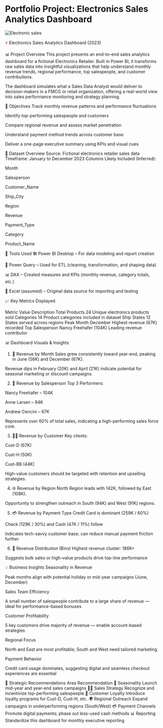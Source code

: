 # Portfolio Project: Electronics Sales Analytics Dashboard


![Electronic sales](https://github.com/user-attachments/assets/1d03a5ee-beb1-4043-a2db-7852f4842d46)

⚡ Electronics Sales Analytics Dashboard (2023)

📊 Project Overview
This project presents an end-to-end sales analytics dashboard for a fictional Electronics Retailer. Built in Power BI, it transforms raw sales data into insightful visualizations that help understand monthly revenue trends, regional performance, top salespeople, and customer contributions.

The dashboard simulates what a Sales Data Analyst would deliver to decision-makers in a FMCG or retail organization, offering a real-world view into sales performance monitoring and strategy planning.

🎯 Objectives
Track monthly revenue patterns and performance fluctuations

Identify top-performing salespeople and customers

Compare regional revenue and assess market penetration

Understand payment method trends across customer base

Deliver a one-page executive summary using KPIs and visual cues

📁 Dataset Overview
Source: Fictional electronics retailer sales data
Timeframe: January to December 2023
Columns Likely Included (Inferred):

Month

Salesperson

Customer_Name

Ship_City

Region

Revenue

Payment_Type

Category

Product_Name

🧰 Tools Used
🛠️ Power BI Desktop – For data modeling and report creation

🧪 Power Query – Used for ETL (cleaning, transformation, and shaping data)

📊 DAX – Created measures and KPIs (monthly revenue, category totals, etc.)

📁 Excel (assumed) – Original data source for importing and testing

📈 Key Metrics Displayed

Metric	Value	Description
Total Products	24	Unique electronics products sold
Categories	14	Product categories included in dataset
Ship States	12	States served across regions
Peak Month	December	Highest revenue (67K) recorded
Top Salesperson	Nancy Freehafer (104K)	Leading revenue contributor

📊 Dashboard Visuals & Insights

1. 📆 Revenue by Month
Sales grew consistently toward year-end, peaking in June (56K) and December (67K).

Revenue dips in February (20K) and April (21K) indicate potential for seasonal marketing or discount campaigns.

2. 👥 Revenue by Salesperson
Top 3 Performers:

Nancy Freehafer – 104K

Anne Larsen – 94K

Andrew Cencini – 67K

Represents over 60% of total sales, indicating a high-performing sales force core.

3. 🧍‍♂️ Revenue by Customer
Key clients:

Cust-D (67K)

Cust-H (50K)

Cust-BB (44K)

High-value customers should be targeted with retention and upselling strategies.

4. 🌐 Revenue by Region
North Region leads with 142K, followed by East (108K).

Opportunity to strengthen outreach in South (94K) and West (91K) regions.

5. 💳 Revenue by Payment Type
Credit Card is dominant (259K / 60%)

Check (129K / 30%) and Cash (47K / 11%) follow

Indicates tech-savvy customer base; can reduce manual payment friction further

6. 🧾 Revenue Distribution (Bins)
Highest revenue cluster: 186K+

Suggests bulk sales or high-value products drive top-line performance

💡 Business Insights
Seasonality in Revenue

Peak months align with potential holiday or mid-year campaigns (June, December)

Sales Team Efficiency

A small number of salespeople contribute to a large share of revenue — ideal for performance-based bonuses

Customer Profitability

5 key customers drive majority of revenue — enable account-based strategies

Regional Focus

North and East are most profitable; South and West need tailored marketing

Payment Behavior

Credit card usage dominates, suggesting digital and seamless checkout experiences are essential

📌 Strategic Recommendations
Area	Recommendation
📅 Seasonality	Launch mid-year and year-end sales campaigns
👨‍💼 Sales Strategy	Recognize and incentivize top-performing salespeople
🧍 Customer Loyalty	Introduce loyalty programs for Cust-D, Cust-H, etc.
🌍 Regional Outreach	Expand campaigns in underperforming regions (South/West)
💳 Payment Channels	Promote digital payments; phase out less-used cash methods
📊 Reporting	Standardize this dashboard for monthly executive reporting
